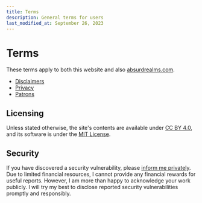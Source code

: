 ```yaml
---
title: Terms
description: General terms for users
last_modified_at: September 26, 2023
---
```


# Terms
These terms apply to both this website and also <a href="https://absurdrealms.com/" target="_blank">absurdrealms.com</a>.

* <a href="/terms/disclaimers/">Disclaimers</a>
* <a href="/terms/privacy/">Privacy</a>
* <a href="/terms/patrons/">Patrons</a>

## Licensing
Unless stated otherwise, the site's contents are available under <a href="https://creativecommons.org/licenses/by/4.0/" target="_blank">CC BY 4.0</a>, and its software is under the <a href="https://choosealicense.com/licenses/mit/" target="_blank">MIT License</a>.

## Security
If you have discovered a security vulnerability, please <a href="https://tally.so/r/mOaDRp" target="_blank">inform me privately</a>. Due to limited financial resources, I cannot provide any financial rewards for useful reports. However, I am more than happy to acknowledge your work publicly. I will try my best to disclose reported security vulnerabilities promptly and responsibly.